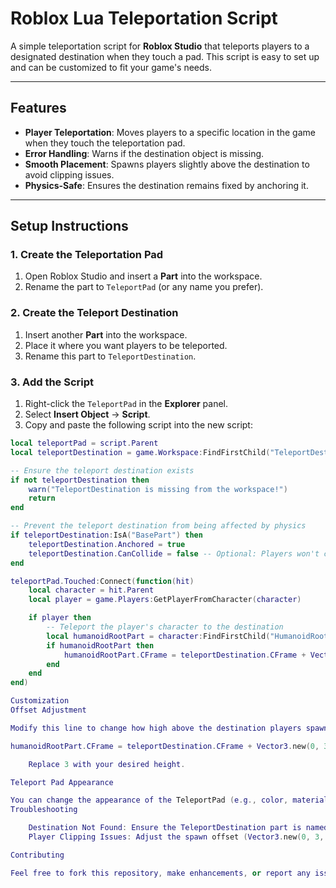# Roblox Lua Teleportation Script

A simple teleportation script for **Roblox Studio** that teleports players to a designated destination when they touch a pad. This script is easy to set up and can be customized to fit your game's needs.

---

## Features
- **Player Teleportation**: Moves players to a specific location in the game when they touch the teleportation pad.
- **Error Handling**: Warns if the destination object is missing.
- **Smooth Placement**: Spawns players slightly above the destination to avoid clipping issues.
- **Physics-Safe**: Ensures the destination remains fixed by anchoring it.

---

## Setup Instructions

### 1. Create the Teleportation Pad
1. Open Roblox Studio and insert a **Part** into the workspace.
2. Rename the part to `TeleportPad` (or any name you prefer).

### 2. Create the Teleport Destination
1. Insert another **Part** into the workspace.
2. Place it where you want players to be teleported.
3. Rename this part to `TeleportDestination`.

### 3. Add the Script
1. Right-click the `TeleportPad` in the **Explorer** panel.
2. Select **Insert Object** → **Script**.
3. Copy and paste the following script into the new script:

```lua
local teleportPad = script.Parent
local teleportDestination = game.Workspace:FindFirstChild("TeleportDestination")

-- Ensure the teleport destination exists
if not teleportDestination then
    warn("TeleportDestination is missing from the workspace!")
    return
end

-- Prevent the teleport destination from being affected by physics
if teleportDestination:IsA("BasePart") then
    teleportDestination.Anchored = true
    teleportDestination.CanCollide = false -- Optional: Players won't collide with it
end

teleportPad.Touched:Connect(function(hit)
    local character = hit.Parent
    local player = game.Players:GetPlayerFromCharacter(character)

    if player then
        -- Teleport the player's character to the destination
        local humanoidRootPart = character:FindFirstChild("HumanoidRootPart")
        if humanoidRootPart then
            humanoidRootPart.CFrame = teleportDestination.CFrame + Vector3.new(0, 3, 0) -- Offset to avoid clipping
        end
    end
end)

Customization
Offset Adjustment

Modify this line to change how high above the destination players spawn:

humanoidRootPart.CFrame = teleportDestination.CFrame + Vector3.new(0, 3, 0)

    Replace 3 with your desired height.

Teleport Pad Appearance

You can change the appearance of the TeleportPad (e.g., color, material) to match your game theme.
Troubleshooting

    Destination Not Found: Ensure the TeleportDestination part is named correctly and placed in the Workspace.
    Player Clipping Issues: Adjust the spawn offset (Vector3.new(0, 3, 0)) to prevent players from spawning inside objects.

Contributing

Feel free to fork this repository, make enhancements, or report any issues. Contributions are always welcome!
